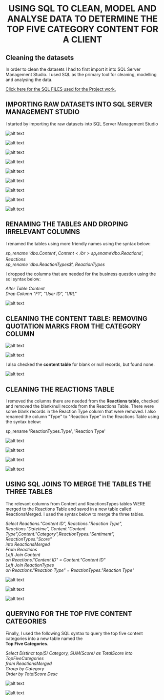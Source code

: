 # <p align="center"> USING SQL TO CLEAN, MODEL AND ANALYSE DATA TO DETERMINE THE TOP FIVE CATEGORY CONTENT FOR A CLIENT

## Cleaning the datasets

In order to clean the datasets I had to first import it into SQL Server Management Studio. I used SQL as the primary tool for cleaning, modelling and analysing the data.

 [Click here for the SQL FILES used for the Project work.](https://github.com/bukkywins/Data-Analysis_Projects/blob/main/assets/SQLQuerySB.sql) 

## IMPORTING RAW DATASETS INTO SQL SERVER MANAGEMENT STUDIO

I started by importing the raw datasets into SQL  Server Management Studio

![alt text](https://github.com/bukkywins/Data-Analysis_Projects/blob/main/images/Project-2_SQL_1.png "SQL Image")

![alt text](https://github.com/bukkywins/Data-Analysis_Projects/blob/main/images/Project-2_SQL_2.png "SQL Image")

![alt text](https://github.com/bukkywins/Data-Analysis_Projects/blob/main/images/Project-2_SQL_3.png "SQL Image")

![alt text](https://github.com/bukkywins/Data-Analysis_Projects/blob/main/images/Project-2_SQL_4.png "SQL Image")

![alt text](https://github.com/bukkywins/Data-Analysis_Projects/blob/main/images/Project-2_SQL_5.png "SQL Image")

![alt text](https://github.com/bukkywins/Data-Analysis_Projects/blob/main/images/Project-2_SQL_6.png "SQL Image")

![alt text](https://github.com/bukkywins/Data-Analysis_Projects/blob/main/images/Project-2_SQL_7.png "SQL Image")

![alt text](https://github.com/bukkywins/Data-Analysis_Projects/blob/main/images/Project-2_SQL_8.png "SQL Image")

![alt text](https://github.com/bukkywins/Data-Analysis_Projects/blob/main/images/Project-2_SQL_9.png "SQL Image")

## RENAMING THE TABLES AND DROPING IRRELEVANT COLUMNS

I renamed the tables using more friendly names using the syntax below:

<i>sp_rename 'dbo.Content$', Content</br>
sp_rename 'dbo.Reactions$', Reactions</br>
sp_rename 'dbo.ReactionTypes$', ReactionTypes</i>

I dropped the columns that are needed for the business question using the sql syntax below:

<i>Alter Table Content</br>
Drop Column "F1", "User ID", "URL"</i>

![alt text](https://github.com/bukkywins/Data-Analysis_Projects/blob/main/images/Project-2_SQL_10.png "SQL Image")

## CLEANING THE CONTENT TABLE: REMOVING QUOTATION MARKS FROM THE CATEGORY COLUMN 

![alt text](https://github.com/bukkywins/Data-Analysis_Projects/blob/main/images/Project-2_SQL_14.png "SQL Image")

![alt text](https://github.com/bukkywins/Data-Analysis_Projects/blob/main/images/Project-2_SQL_15.png "SQL Image")


I also checked the <b>content table</b> for blank or null records, but found none.

![alt text](https://github.com/bukkywins/Data-Analysis_Projects/blob/main/images/Project-2_SQL_12b.png "SQL Image")

## CLEANING THE REACTIONS TABLE

I removed the columns there are needed from the <b>Reactions table</b>, checked and removed the blank/null records from the Reactions Table. There were some blank records in the Reaction Type column that were removed. I also renamed the column "Type" to "Reaction Type" in the Reactions Table using the syntax below:

sp_rename 'ReactionTypes.Type', 'Reaction Type'

![alt text](https://github.com/bukkywins/Data-Analysis_Projects/blob/main/images/Project-2_SQL_11.png "SQL Image")

![alt text](https://github.com/bukkywins/Data-Analysis_Projects/blob/main/images/Project-2_SQL_13.png "SQL Image")

![alt text](https://github.com/bukkywins/Data-Analysis_Projects/blob/main/images/Project-2_SQL_17.png "SQL Image")

![alt text](https://github.com/bukkywins/Data-Analysis_Projects/blob/main/images/Project-2_SQL_18.png "SQL Image")


## USING SQL JOINS TO MERGE THE TABLES THE THREE TABLES

The relevant columns from Content and ReactionsTypes tables WERE merged to the Reactions Table and saved in a new table
called ReactionsMerged.  I used the syntax below to merge the three tables.


<i>Select Reactions."Content ID", Reactions."Reaction Type", Reactions."Datetime", Content."Content <br>Type",Content."Category",ReactionTypes."Sentiment", ReactionTypes."Score"<br>
into ReactionsMerged<br>
From Reactions<br>
Left Join Content<br>
on Reactions."Content ID" = Content."Content ID"<br>
Left Join ReactionTypes<br>
on Reactions."Reaction Type" = ReactionTypes."Reaction Type"</i>

![alt text](https://github.com/bukkywins/Data-Analysis_Projects/blob/main/images/Project-2_SQL_19.png "SQL Image")

![alt text](https://github.com/bukkywins/Data-Analysis_Projects/blob/main/images/Project-2_SQL_20.png "SQL Image")

![alt text](https://github.com/bukkywins/Data-Analysis_Projects/blob/main/images/Project-2_SQL_21.png "SQL Image")


## QUERYING FOR THE TOP FIVE CONTENT CATEGORIES

Finally, I used  the following SQL syntax to query the top five content categories into a new table named the<br> <b>Top Five Categories</b>.


<i>Select Distinct top(5) Category, SUM(Score) as TotalScore
into TopFiveCategories<br>
from ReactionsMerged<br>
Group by Category<br>
Order by TotalScore Desc</i>

![alt text](https://github.com/bukkywins/Data-Analysis_Projects/blob/main/images/Project-2_SQL_23.png "SQL Image")

![alt text](https://github.com/bukkywins/Data-Analysis_Projects/blob/main/images/Project-2_SQL_24.png "SQL Image")













